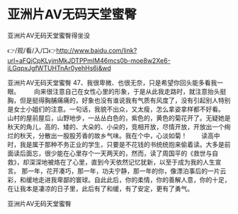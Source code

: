 # 亚洲片AV无码天堂蜜臀
亚洲片AV无码天堂蜜臀得坐没

👉/观/看/入/口👉http://www.baidu.com/link?url=aFQjCpKLyjmMkJDTPPmIM46mcs0b-moe8w2Xe6-iLGqpxJgfWTUHTnAr0yehHs6i&wd

亚洲片AV无码天堂蜜臀	47、我很卑微、也很无奈，只是希望你回头能多看我一眼。
　　向来很注意自己在女性心里的形象，于是从此我走路时，就注意抬头挺胸，但是挺得胸脯痛痛的，好象也没有谁说我有气质有风度了，没有引起别人特别是女士小姐们的注意。一句话，我貌不出众，又太瘦，怎么拿姿拿样都不好看。
山村的屋前屋后，山野地步，一丛丛白色的，紫色的，黄色的菊花开了。无疑她是秋天的角儿，高的、矮的、大朵的、小朵的，竞相开放，尽情开放，开放出一个绚烂的秋天，分散出一股股芳香的故乡气味。我在个中，心淡如菊！
　　读高中时，我是属于那种不务正业的学生，只要是不花钱的书统统抱来偷着读。大多是前面读后面忘，很少能在心里存个一天两天的，然而，读了周国平的《救世与自救》，却深深地被烙在了心里，直到今天依然记忆犹新，以至于成为我的人生宣言。
	那一年，花开凑巧，那一年，功夫宁静，那一年的你，像漂泊事后的一片云彩，和缓地走进我卑鄙的寰球。自此此后，你的柔情，你的善解人意，你的十足，在让我本是凄凉的日子里，此后有了和缓，有了安定，更有了勇气。

亚洲片AV无码天堂蜜臀

